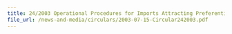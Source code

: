 ```yaml
---
title: 24/2003 Operational Procedures for Imports Attracting Preferential Tariff Treatment Under Singapore - Australia Free Trade Agreement (SAFTA)
file_url: /news-and-media/circulars/2003-07-15-Circular242003.pdf
---
```

